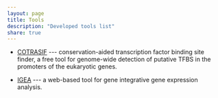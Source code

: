 ```yaml
---
layout: page
title: Tools
description: "Developed tools list"
share: true
---
```


* [COTRASIF](http://biomed.org.ua/COTRASIF/) --- conservation-aided transcription factor binding site finder, a free tool for genome-wide detection of putative TFBS in the promoters of the eukaryotic genes.

* <a href="{{ site.url }}/research/tools/igea">IGEA</a> --- a web-based tool for gene integrative gene expression analysis.